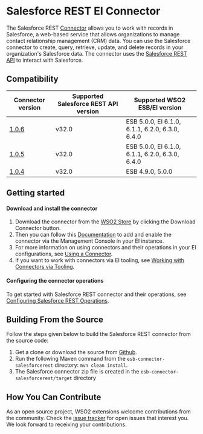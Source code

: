 # Salesforce REST EI Connector

The Salesforce REST [Connector](https://docs.wso2.com/display/EI640/Working+with+Connectors) allows you to work with records in Salesforce, a web-based service that allows organizations to manage contact relationship management (CRM) data. You can use the Salesforce connector to create, query, retrieve, update, and delete records in your organization's Salesforce data. The connector uses the [Salesforce REST API](https://developer.salesforce.com/docs/atlas.en-us.api_rest.meta/api_rest/intro_what_is_rest_api.htm) to interact with Salesforce.

## Compatibility

| Connector version | Supported Salesforce REST API version | Supported WSO2 ESB/EI version |
| ------------- | ------------- | ------------- |
| [1.0.6](https://github.com/wso2-extensions/esb-connector-salesforcerest/tree/org.wso2.carbon.connector.salesforcerest-1.0.6) | v32.0 | ESB 5.0.0, EI 6.1.0, 6.1.1, 6.2.0, 6.3.0, 6.4.0 |
| [1.0.5](https://github.com/wso2-extensions/esb-connector-salesforcerest/tree/org.wso2.carbon.connector.salesforcerest-1.0.5) | v32.0 | ESB 5.0.0, EI 6.1.0, 6.1.1, 6.2.0, 6.3.0, 6.4.0 |
| [1.0.4](https://github.com/wso2-extensions/esb-connector-salesforcerest/tree/org.wso2.carbon.connector.salesforcerest-1.0.4) | v32.0 | ESB 4.9.0, 5.0.0  |

## Getting started

#### Download and install the connector

1. Download the connector from the [WSO2 Store](https://store.wso2.com/store/assets/esbconnector/details/43e44763-0d73-4ab3-8ae9-d6f73532d164) by clicking the Download Connector button.
2. Then you can follow this [Documentation](https://docs.wso2.com/display/EI640/Working+with+Connectors+via+the+Management+Console) to add and enable the connector via the Management Console in your EI instance.
3. For more information on using connectors and their operations in your EI configurations, see [Using a Connector](https://docs.wso2.com/display/EI640/Using+a+Connector).
4. If you want to work with connectors via EI tooling, see [Working with Connectors via Tooling](https://docs.wso2.com/display/EI640/Working+with+Connectors+via+Tooling).

#### Configuring the connector operations

To get started with Salesforce REST connector and their operations, see [Configuring Salesforce REST Operations](docs/config.md).


## Building From the Source

Follow the steps given below to build the Salesforce REST connector from the source code:

1. Get a clone or download the source from [Github](https://github.com/wso2-extensions/esb-connector-salesforcerest).
2. Run the following Maven command from the `esb-connector-salesforcerest` directory: `mvn clean install`.
3. The Salesforce connector zip file is created in the `esb-connector-salesforcerest/target` directory

## How You Can Contribute

As an open source project, WSO2 extensions welcome contributions from the community.
Check the [issue tracker](https://github.com/wso2-extensions/esb-connector-salesforcerest/issues) for open issues that interest you. We look forward to receiving your contributions.
